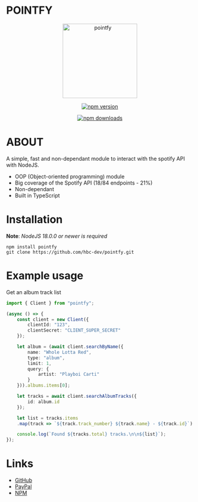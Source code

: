 # POINTFY
<div align="center">
<img src="https://cdn.discordapp.com/attachments/863514308343889930/1147234182943223960/2581_sin_titulo_20230901201848.png" height="200px" alt="pointfy">


<a href="https://www.npmjs.com/package/pointfy"><img src="https://img.shields.io/npm/v/pointfy.svg?maxAge=3600" alt="npm version"/></a>

<a href="https://www.npmjs.com/package/pointfy"><img src="https://img.shields.io/npm/dt/pointfy.svg?maxAge=3600" alt="npm downloads"/></a>
</div>

# ABOUT
A simple, fast and non-dependant module to interact with the spotify API with NodeJS.

* OOP (Object-oriented programming) module
* Big coverage of the Spotify API (18/84 endpoints - 21%)
* Non-dependant
* Built in TypeScript

# Installation
**Note**: *NodeJS 18.0.0 or newer is required*

```
npm install pointfy
git clone https://github.com/hbc-dev/pointfy.git
```

# Example usage
Get an album track list

```ts
import { Client } from "pointfy";

(async () => {
    const client = new Client({
        clientId: "123",
        clientSecret: "CLIENT_SUPER_SECRET"
    });

    let album = (await client.searchByName({
        name: "Whole Lotta Red",
        type: "album",
        limit: 1,
        query: {
            artist: "Playboi Carti"
        }
    })).albums.items[0];

    let tracks = await client.searchAlbumTracks({
        id: album.id
    });

    let list = tracks.items
    .map(track => `${track.track_number} ${track.name} - ${track.id}`).join('\n');

    console.log(`Found ${tracks.total} tracks.\n\n${list}`);
});
```

# Links
* [GitHub](https://github.com/hbc-dev/pointfy)
* [PayPal](https://paypal.me/pagos3217)
* [NPM](https://npmjs.com/package/pointfy)